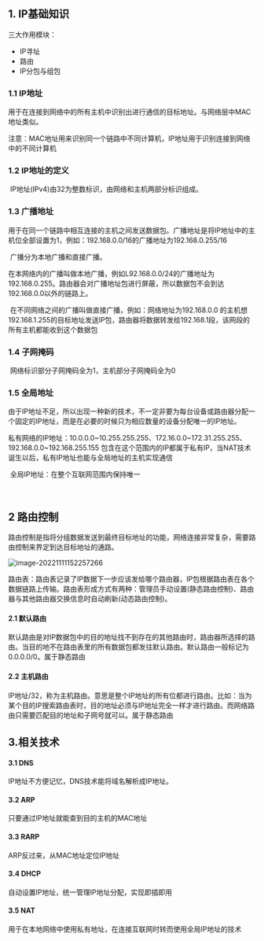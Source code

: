 ## 1. IP基础知识

三大作用模块：

* IP寻址
* 路由
* IP分包与组包

### 1.1 IP地址

用于在连接到网络中的所有主机中识别出进行通信的目标地址。与网络层中MAC地址类似。

注意：MAC地址用来识别同一个链路中不同计算机，IP地址用于识别连接到网络中的不同计算机

### 1.2 IP地址的定义

​		IP地址(IPv4)由32为整数标识，由网络和主机两部分标识组成。

### 1.3 广播地址

​		用于在同一个链路中相互连接的主机之间发送数据包。广播地址是将IP地址中的主机位全部设置为1，例如：192.168.0.0/16的广播地址为192.168.0.255/16

​		广播分为本地广播和直接广播。

​		在本网络内的广播叫做本地广播，例如L92.168.0.0/24的广播地址为192.168.0.255。路由器会对广播地址包进行屏蔽，所以数据包不会到达192.168.0.0以外的链路上。

​		在不同网络之间的广播叫做直接广播，例如：网络地址为192.168.0.0 的主机想192.168.1.255的目标地址发送IP包，路由器将数据转发给192.168.1段，该网段的所有主机都能收到这个数据包

### 1.4 子网掩码

​		网络标识部分子网掩码全为1，主机部分子网掩码全为0

### 1.5 全局地址

​		由于IP地址不足，所以出现一种新的技术，不一定非要为每台设备或路由器分配一个固定的IP地址，而是在必要的时候只为相应数量的设备分配唯一的IP地址。

​		私有网络的IP地址：10.0.0.0~10.255.255.255、172.16.0.0~172.31.255.255、192.168.0.0~192.168.255.155 包含在这个范围内的IP都属于私有IP，当NAT技术诞生以后，私有IP地址也能与全局地址的主机实现通信

​		全局IP地址：在整个互联网范围内保持唯一

​		

## 2 路由控制

​		路由控制是指将分组数据发送到最终目标地址的功能，网络连接非常复杂，需要路由控制来界定到达目标地址的通路。

![image-20221111152257266](https://liepinote.oss-cn-beijing.aliyuncs.com/test/202303101310524.png)

​		路由表：路由表记录了IP数据下一步应该发给哪个路由器，IP包根据路由表在各个数据链路上传输。路由表形成方式有两种：管理员手动设置(静态路由控制)、路由器与其他路由器交换信息时自动刷新(动态路由控制)。

#### 2.1 默认路由

​		默认路由是对IP数据包中的目的地址找不到存在的其他路由时，路由器所选择的路由。当目的地不在路由表里的所有数据包都发往默认路由。默认路由一般标记为0.0.0.0/0。属于静态路由

#### 2.2 主机路由

​		IP地址/32，称为主机路由。意思是整个IP地址的所有位都进行路由。比如：当为某个目的IP搜索路由表时，目的地址必须与IP地址完全一样才进行路由。而网络路由只需要匹配目的地址和子网号就可以。属于静态路由



## 3.相关技术

#### 3.1 DNS

IP地址不方便记忆，DNS技术能将域名解析成IP地址。

#### 3.2 ARP

只要通过IP地址就能查到目的主机的MAC地址

#### 3.3 RARP

ARP反过来，从MAC地址定位IP地址

#### 3.4 DHCP

自动设置IP地址，统一管理IP地址分配，实现即插即用

#### 3.5 NAT

用于在本地网络中使用私有地址，在连接互联网时转而使用全局IP地址的技术